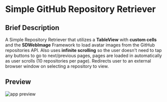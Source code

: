 # Simple GitHub Repository Retriever #

## Brief Description ##
A Simple Repository Retriever that utilizes a __TableView__ with __custom cells__ and the __SDWebImage__ Framework to load avatar images from the GitHub repositories API.
Also uses __infinite scrolling__ so the user doesn't need to tap any buttons to go to next/previous pages, pages are loaded in automatically as user scrolls (10 repositories per page).
Redirects user to an external browser window on selecting a repository to view.


## Preview ##
![app preview](RepoRetriever.gif)
